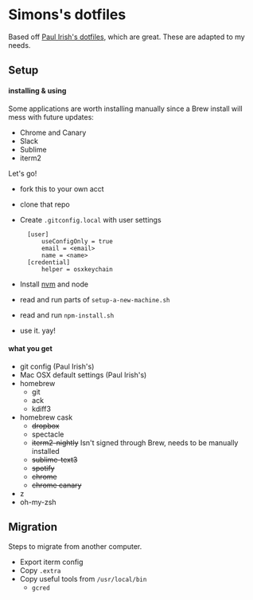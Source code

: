# Simons's dotfiles

Based off [Paul Irish's dotfiles](https://github.com/paulirish/dotfiles), which are great. These are adapted to my needs.

## Setup
#### installing & using

Some applications are worth installing manually since a Brew install will mess with future updates:

* Chrome and Canary
* Slack
* Sublime
* iterm2


Let's go!

* fork this to your own acct
* clone that repo
* Create `.gitconfig.local` with user settings
	
		[user]
			useConfigOnly = true
			email = <email>
			name = <name>
		[credential]
			helper = osxkeychain

* Install [nvm](https://github.com/creationix/nvm#installation) and node
* read and run parts of `setup-a-new-machine.sh`
* read and run `npm-install.sh`
* use it. yay!

#### what you get
* git config (Paul Irish's)
* Mac OSX default settings (Paul Irish's)
* homebrew
	* git
	* ack
	* kdiff3
* homebrew cask
	* ~~dropbox~~ 
	* spectacle
	* ~~iterm2-nightly~~ Isn't signed through Brew, needs to be manually installed 
	* ~~sublime-text3~~
	* ~~spotify~~
	* ~~chrome~~
	* ~~chrome canary~~
* z
* oh-my-zsh

## Migration

Steps to migrate from another computer.

* Export iterm config
* Copy `.extra`
* Copy useful tools from `/usr/local/bin`
	* `gcred`



